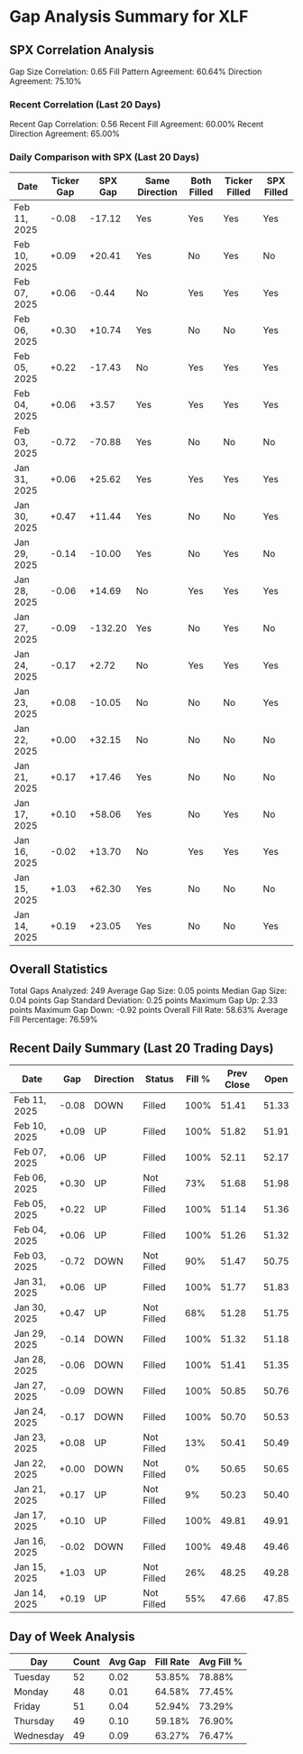 # Gap Analysis Summary for XLF

## SPX Correlation Analysis

Gap Size Correlation: 0.65
Fill Pattern Agreement: 60.64%
Direction Agreement: 75.10%

### Recent Correlation (Last 20 Days)

Recent Gap Correlation: 0.56
Recent Fill Agreement: 60.00%
Recent Direction Agreement: 65.00%

### Daily Comparison with SPX (Last 20 Days)

| Date | Ticker Gap | SPX Gap | Same Direction | Both Filled | Ticker Filled | SPX Filled |
|------|------------|---------|----------------|-------------|---------------|------------|
| Feb 11, 2025 | -0.08 | -17.12 | Yes | Yes | Yes | Yes |
| Feb 10, 2025 | +0.09 | +20.41 | Yes | No | Yes | No |
| Feb 07, 2025 | +0.06 | -0.44 | No | Yes | Yes | Yes |
| Feb 06, 2025 | +0.30 | +10.74 | Yes | No | No | Yes |
| Feb 05, 2025 | +0.22 | -17.43 | No | Yes | Yes | Yes |
| Feb 04, 2025 | +0.06 | +3.57 | Yes | Yes | Yes | Yes |
| Feb 03, 2025 | -0.72 | -70.88 | Yes | No | No | No |
| Jan 31, 2025 | +0.06 | +25.62 | Yes | Yes | Yes | Yes |
| Jan 30, 2025 | +0.47 | +11.44 | Yes | No | No | Yes |
| Jan 29, 2025 | -0.14 | -10.00 | Yes | No | Yes | No |
| Jan 28, 2025 | -0.06 | +14.69 | No | Yes | Yes | Yes |
| Jan 27, 2025 | -0.09 | -132.20 | Yes | No | Yes | No |
| Jan 24, 2025 | -0.17 | +2.72 | No | Yes | Yes | Yes |
| Jan 23, 2025 | +0.08 | -10.05 | No | No | No | Yes |
| Jan 22, 2025 | +0.00 | +32.15 | No | No | No | No |
| Jan 21, 2025 | +0.17 | +17.46 | Yes | No | No | No |
| Jan 17, 2025 | +0.10 | +58.06 | Yes | No | Yes | No |
| Jan 16, 2025 | -0.02 | +13.70 | No | Yes | Yes | Yes |
| Jan 15, 2025 | +1.03 | +62.30 | Yes | No | No | No |
| Jan 14, 2025 | +0.19 | +23.05 | Yes | No | No | Yes |

## Overall Statistics

Total Gaps Analyzed: 249
Average Gap Size: 0.05 points
Median Gap Size: 0.04 points
Gap Standard Deviation: 0.25 points
Maximum Gap Up: 2.33 points
Maximum Gap Down: -0.92 points
Overall Fill Rate: 58.63%
Average Fill Percentage: 76.59%

## Recent Daily Summary (Last 20 Trading Days)

| Date | Gap | Direction | Status | Fill % | Prev Close | Open |
|------|-----|-----------|---------|---------|------------|-------|
| Feb 11, 2025 | -0.08 | DOWN | Filled | 100% | 51.41 | 51.33 |
| Feb 10, 2025 | +0.09 | UP | Filled | 100% | 51.82 | 51.91 |
| Feb 07, 2025 | +0.06 | UP | Filled | 100% | 52.11 | 52.17 |
| Feb 06, 2025 | +0.30 | UP | Not Filled | 73% | 51.68 | 51.98 |
| Feb 05, 2025 | +0.22 | UP | Filled | 100% | 51.14 | 51.36 |
| Feb 04, 2025 | +0.06 | UP | Filled | 100% | 51.26 | 51.32 |
| Feb 03, 2025 | -0.72 | DOWN | Not Filled | 90% | 51.47 | 50.75 |
| Jan 31, 2025 | +0.06 | UP | Filled | 100% | 51.77 | 51.83 |
| Jan 30, 2025 | +0.47 | UP | Not Filled | 68% | 51.28 | 51.75 |
| Jan 29, 2025 | -0.14 | DOWN | Filled | 100% | 51.32 | 51.18 |
| Jan 28, 2025 | -0.06 | DOWN | Filled | 100% | 51.41 | 51.35 |
| Jan 27, 2025 | -0.09 | DOWN | Filled | 100% | 50.85 | 50.76 |
| Jan 24, 2025 | -0.17 | DOWN | Filled | 100% | 50.70 | 50.53 |
| Jan 23, 2025 | +0.08 | UP | Not Filled | 13% | 50.41 | 50.49 |
| Jan 22, 2025 | +0.00 | DOWN | Not Filled | 0% | 50.65 | 50.65 |
| Jan 21, 2025 | +0.17 | UP | Not Filled | 9% | 50.23 | 50.40 |
| Jan 17, 2025 | +0.10 | UP | Filled | 100% | 49.81 | 49.91 |
| Jan 16, 2025 | -0.02 | DOWN | Filled | 100% | 49.48 | 49.46 |
| Jan 15, 2025 | +1.03 | UP | Not Filled | 26% | 48.25 | 49.28 |
| Jan 14, 2025 | +0.19 | UP | Not Filled | 55% | 47.66 | 47.85 |

## Day of Week Analysis

| Day | Count | Avg Gap | Fill Rate | Avg Fill % |
|-----|-------|----------|-----------|------------|
| Tuesday | 52 | 0.02 | 53.85% | 78.88% |
| Monday | 48 | 0.01 | 64.58% | 77.45% |
| Friday | 51 | 0.04 | 52.94% | 73.29% |
| Thursday | 49 | 0.10 | 59.18% | 76.90% |
| Wednesday | 49 | 0.09 | 63.27% | 76.47% |
